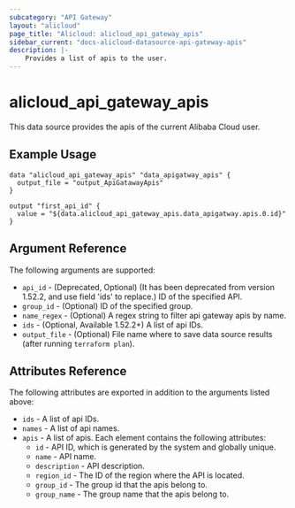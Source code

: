 ```yaml
---
subcategory: "API Gateway"
layout: "alicloud"
page_title: "Alicloud: alicloud_api_gateway_apis"
sidebar_current: "docs-alicloud-datasource-api-gateway-apis"
description: |-
    Provides a list of apis to the user.
---
```


# alicloud\_api\_gateway\_apis

This data source provides the apis of the current Alibaba Cloud user.

## Example Usage

```
data "alicloud_api_gateway_apis" "data_apigatway_apis" {
  output_file = "output_ApiGatawayApis"
}

output "first_api_id" {
  value = "${data.alicloud_api_gateway_apis.data_apigatway.apis.0.id}"
}
```

## Argument Reference

The following arguments are supported:

* `api_id` - (Deprecated, Optional) (It has been deprecated from version 1.52.2, and use field 'ids' to replace.) ID of the specified API.
* `group_id` - (Optional) ID of the specified group.
* `name_regex` - (Optional) A regex string to filter api gateway apis by name.
* `ids` - (Optional, Available 1.52.2+) A list of api IDs. 
* `output_file` - (Optional) File name where to save data source results (after running `terraform plan`).

## Attributes Reference

The following attributes are exported in addition to the arguments listed above:

* `ids` - A list of api IDs. 
* `names` - A list of api names. 
* `apis` - A list of apis. Each element contains the following attributes:
  * `id` - API ID, which is generated by the system and globally unique.
  * `name` - API name.
  * `description` - API description.
  * `region_id` - The ID of the region where the API is located.
  * `group_id` - The group id that the apis belong to.
  * `group_name` - The group name that the apis belong to.
